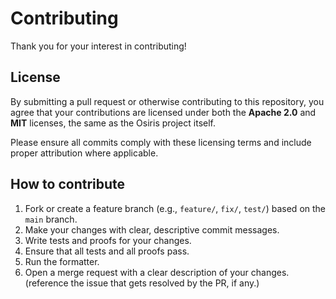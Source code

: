 # Contributing

Thank you for your interest in contributing!

## License

By submitting a pull request or otherwise contributing to this repository, you agree that your contributions are licensed under both the **Apache 2.0** and **MIT** licenses, the same as the Osiris project itself.

Please ensure all commits comply with these licensing terms and include proper attribution where applicable.

## How to contribute

1. Fork or create a feature branch (e.g., `feature/`, `fix/`, `test/`) based on the `main` branch.
2. Make your changes with clear, descriptive commit messages.
3. Write tests and proofs for your changes.
4. Ensure that all tests and all proofs pass.
5. Run the formatter.
6. Open a merge request with a clear description of your changes. (reference the issue that gets resolved by the PR, if any.)
